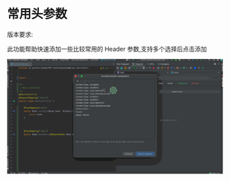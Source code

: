 # 常用头参数

版本要求: <Badge text="2022.2.7" />

此功能帮助快速添加一些比较常用的 Header 参数,支持多个选择后点击添加

![commonHeader](../../.vuepress/public/img/2022.2.7/commonHeader.gif)
